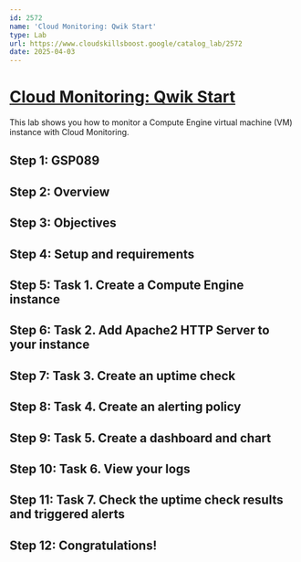 ```yaml
---
id: 2572
name: 'Cloud Monitoring: Qwik Start'
type: Lab
url: https://www.cloudskillsboost.google/catalog_lab/2572
date: 2025-04-03
---
```


# [Cloud Monitoring: Qwik Start](https://www.cloudskillsboost.google/catalog_lab/2572)

This lab shows you how to monitor a Compute Engine virtual machine (VM) instance with Cloud Monitoring.

## Step 1: GSP089

## Step 2: Overview

## Step 3: Objectives

## Step 4: Setup and requirements

## Step 5: Task 1. Create a Compute Engine instance

## Step 6: Task 2. Add Apache2 HTTP Server to your instance

## Step 7: Task 3. Create an uptime check

## Step 8: Task 4. Create an alerting policy

## Step 9: Task 5. Create a dashboard and chart

## Step 10: Task 6. View your logs

## Step 11: Task 7. Check the uptime check results and triggered alerts

## Step 12: Congratulations!
